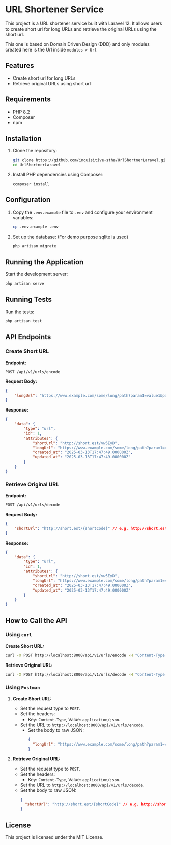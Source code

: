 # URL Shortener Service

This project is a URL shortener service built with Laravel 12. It allows users to create short url for long URLs and retrieve the original URLs using the short url.

This one is based on Domain Driven Design (DDD) and only modules created here is the Url inside `modules > Url`

## Features

- Create short url for long URLs
- Retrieve original URLs using short url

## Requirements

- PHP 8.2
- Composer
- npm

## Installation

1. Clone the repository:
    ```sh
    git clone https://github.com/inquisitive-stha/UrlShortnerLaravel.git
    cd UrlShortnerLaravel
    ```

2. Install PHP dependencies using Composer:
    ```sh
    composer install
    ```

## Configuration

1. Copy the `.env.example` file to `.env` and configure your environment variables:
    ```sh
    cp .env.example .env
    ```

2. Set up the database: (For demo purpose sqlite is used)
    ```sh
    php artisan migrate
    ```

## Running the Application

Start the development server:
```sh
php artisan serve
```

## Running Tests

Run the tests:
```sh
php artisan test
```

## API Endpoints

### Create Short URL

**Endpoint:**
```
POST /api/v1/urls/encode
```

**Request Body:**
```json
{
    "longUrl": "https://www.example.com/some/long/path?param1=value1&param2=value3"
}
```

**Response:**
```json
{
    "data": {
        "type": "url",
        "id": 1,
        "attributes": {
            "shortUrl": "http://short.est/vw5EyD",
            "longUrl": "https://www.example.com/some/long/path?param1=value1&param2=value3",
            "created_at": "2025-03-13T17:47:49.000000Z",
            "updated_at": "2025-03-13T17:47:49.000000Z"
        }
    }
}
```

### Retrieve Original URL

**Endpoint:**
```
POST /api/v1/urls/decode
```

**Request Body:**
```json
{
    "shortUrl": "http://short.est/{shortCode}" // e.g. http://short.est/vw5EyD
}
```

**Response:**
```json
{
    "data": {
        "type": "url",
        "id": 1,
        "attributes": {
            "shortUrl": "http://short.est/vw5EyD",
            "longUrl": "https://www.example.com/some/long/path?param1=value1&param2=value3",
            "created_at": "2025-03-13T17:47:49.000000Z",
            "updated_at": "2025-03-13T17:47:49.000000Z"
        }
    }
}
```

## How to Call the API

### Using `curl`

**Create Short URL:**
```sh
curl -X POST http://localhost:8000/api/v1/urls/encode -H "Content-Type: application/json" -d '{"longUrl": "https://www.example.com/some/long/path?param1=value1&param2=value3"}'
```

**Retrieve Original URL:**
```sh
curl -X POST http://localhost:8000/api/v1/urls/decode -H "Content-Type: application/json" -d '{"shortUrl": "http://short.est/{shortCode}"}'

```

### Using `Postman`

1. **Create Short URL:**
    - Set the request type to `POST`.
    - Set the headers:
        - Key: `Content-Type`, Value: `application/json`.
    - Set the URL to `http://localhost:8000/api/v1/urls/encode`.
      - Set the body to raw JSON:
        ```json
        {
          "longUrl": "https://www.example.com/some/long/path?param1=value1&param2=value3"
        }
        ```

2. **Retrieve Original URL:**
    - Set the request type to `POST`.
    - Set the headers:
        - Key: `Content-Type`, Value: `application/json`.
    - Set the URL to `http://localhost:8000/api/v1/urls/decode`.
    - Set the body to raw JSON:
      ```json
      {
        "shortUrl": "http://short.est/{shortCode}" // e.g. http://short.est/vw5EyD
      }
      ```

## License

This project is licensed under the MIT License.
```
